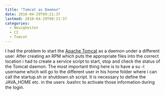 ```yaml
---
title: "Tomcat as Daemon"
date: 2010-04-29T09:21:37
lastmod: 2010-04-29T09:21:37
categories:
  - Neuigkeiten
  - CI
  - Tomcat
---
```

I had the problem to start the <a href="http://tomcat.apache.org">Apache Tomcat</a> as a daemon under a different user. After creating an RPM which puts the appropriate files into the correct location i had to create a service script to start, stop and check the status of the Tomcat daemon. The most important thing here is to have a su -l username which will go to the different user in his home folder where i can call the startup.sh or shutdown.sh script. It is necessary to define the JAVA_HOME etc. in the users .bashrc to activate those information during the login.
